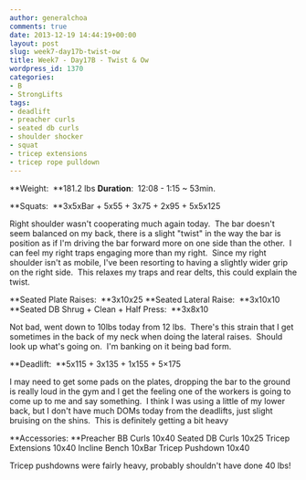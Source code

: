 ```yaml
---
author: generalchoa
comments: true
date: 2013-12-19 14:44:19+00:00
layout: post
slug: week7-day17b-twist-ow
title: Week7 - Day17B - Twist & Ow
wordpress_id: 1370
categories:
- B
- StrongLifts
tags:
- deadlift
- preacher curls
- seated db curls
- shoulder shocker
- squat
- tricep extensions
- tricep rope pulldown
---
```


**Weight:  **181.2 lbs
**Duration**:  12:08 - 1:15 ~ 53min.

**Squats:  **3x5xBar + 5x55 + 3x75 + 2x95 + 5x5x125

Right shoulder wasn't cooperating much again today.  The bar doesn't seem balanced on my back, there is a slight "twist" in the way the bar is position as if I'm driving the bar forward more on one side than the other.  I can feel my right traps engaging more than my right.  Since my right shoulder isn't as mobile, I've been resorting to having a slightly wider grip on the right side.  This relaxes my traps and rear delts, this could explain the twist.

**Seated Plate Raises:  **3x10x25
**Seated Lateral Raise:  **3x10x10
**Seated DB Shrug + Clean + Half Press:  **3x8x10

Not bad, went down to 10lbs today from 12 lbs.  There's this strain that I get sometimes in the back of my neck when doing the lateral raises.  Should look up what's going on.  I'm banking on it being bad form.

**Deadlift:  **5x115 + 3x135 + 1x155 + 5×175

I may need to get some pads on the plates, dropping the bar to the ground is really loud in the gym and I get the feeling one of the workers is going to come up to me and say something.  I think I was using a little of my lower back, but I don't have much DOMs today from the deadlifts, just slight bruising on the shins.  This is definitely getting a bit heavy

**Accessories:
**Preacher BB Curls 10x40
Seated DB Curls 10x25
Tricep Extensions 10x40
Incline Bench 10xBar
Tricep Pushdown 10x40

Tricep pushdowns were fairly heavy, probably shouldn't have done 40 lbs!
